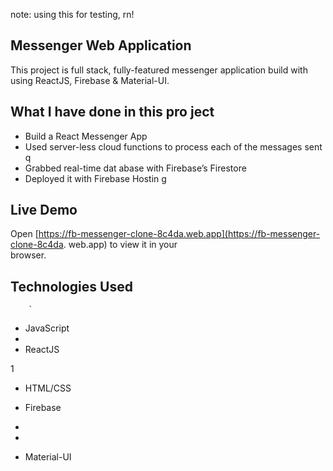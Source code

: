 note: using this for testing, rn!

## Messenger Web Application 

This project is full stack, fully-featured messenger application build with using ReactJS, Firebase & Material-UI.

                
## What I have done in this pro ject          
    
- Build a React Messenger App     
- Used server-less cloud functions to process each of the messages sent           q    
- Grabbed real-time dat abase        with Firebase’s Firestore          
- Deployed it with Firebase Hostin    g                        
                                  
## Live Demo                                                                                                                                                             
Open [https://fb-messenger-clone-8c4da.web.app](https://fb-messenger-clone-8c4da. 
web.app) to view it in your     
browser.                          
                    
## Technologies Used                                
                
     
                        
          
        `                                                  
            
            
                                                                                                                                                                
- JavaScript                                          
-   
- ReactJS                   


1                          
            
                        



- HTML/CSS


- Firebase
- 
- 



- Material-UI


